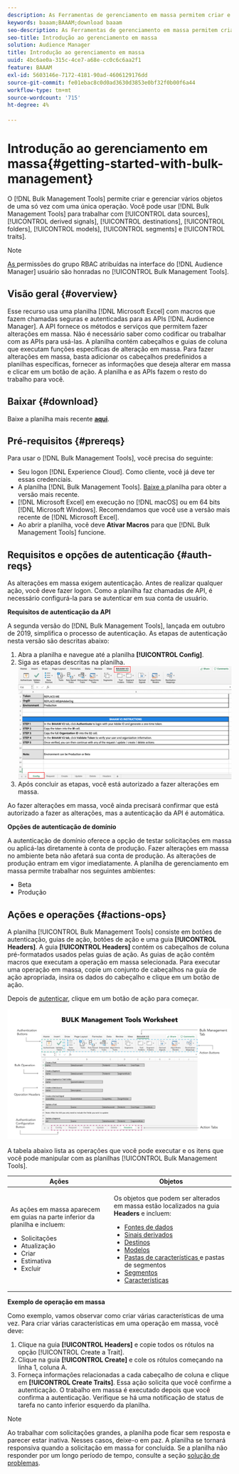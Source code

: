 ```yaml
---
description: As Ferramentas de gerenciamento em massa permitem criar e gerenciar vários objetos de uma só vez com uma única operação. Você pode usar Ferramentas de gerenciamento em massa para trabalhar com fontes de dados, sinais derivados, destinos, pastas, segmentos e características.
keywords: baaam;BAAAM;download baaam
seo-description: As Ferramentas de gerenciamento em massa permitem criar e gerenciar vários objetos de uma só vez com uma única operação. Você pode usar Ferramentas de gerenciamento em massa para trabalhar com fontes de dados, sinais derivados, destinos, pastas, segmentos e características.
seo-title: Introdução ao gerenciamento em massa
solution: Audience Manager
title: Introdução ao gerenciamento em massa
uuid: 4bc6ae0a-315c-4ce7-a68e-cc0c6c6aa2f1
feature: BAAAM
exl-id: 5603146e-7172-4181-90ad-4606129176dd
source-git-commit: fe01ebac8c0d0ad3630d3853e0bf32f0b00f6a44
workflow-type: tm+mt
source-wordcount: '715'
ht-degree: 4%

---
```


# Introdução ao gerenciamento em massa{#getting-started-with-bulk-management}

O [!DNL Bulk Management Tools] permite criar e gerenciar vários objetos de uma só vez com uma única operação. Você pode usar [!DNL Bulk Management Tools] para trabalhar com [!UICONTROL data sources], [!UICONTROL derived signals], [!UICONTROL destinations], [!UICONTROL folders], [!UICONTROL models], [!UICONTROL segments] e [!UICONTROL traits].

<!-- 

c_bulk_start.xml

 -->

>[!NOTE]
>
>[As ](../../features/administration/administration-overview.md) permissões do grupo RBAC atribuídas na interface do  [!DNL Audience Manager] usuário são honradas no  [!UICONTROL Bulk Management Tools].

## Visão geral {#overview}

Esse recurso usa uma planilha [!DNL Microsoft Excel] com macros que fazem chamadas seguras e autenticadas para as APIs [!DNL Audience Manager]. A API fornece os métodos e serviços que permitem fazer alterações em massa. Não é necessário saber como codificar ou trabalhar com as APIs para usá-las. A planilha contém cabeçalhos e guias de coluna que executam funções específicas de alteração em massa. Para fazer alterações em massa, basta adicionar os cabeçalhos predefinidos a planilhas específicas, fornecer as informações que deseja alterar em massa e clicar em um botão de ação. A planilha e as APIs fazem o resto do trabalho para você.

## Baixar {#download}

Baixe a planilha mais recente **[aqui](assets/BAAAM_V2_20200502.xlsm)**.

## Pré-requisitos {#prereqs}

Para usar o [!DNL Bulk Management Tools], você precisa do seguinte:

* Seu logon [!DNL Experience Cloud]. Como cliente, você já deve ter essas credenciais.
* A planilha [!DNL Bulk Management Tools]. [Baixe a ](assets/BAAAM_V2_20200502.xlsm) planilha para obter a versão mais recente.
* [!DNL Microsoft Excel] em execução no  [!DNL macOS] ou em 64 bits  [!DNL Microsoft Windows]. Recomendamos que você use a versão mais recente de [!DNL Microsoft Excel].
* Ao abrir a planilha, você deve **Ativar Macros** para que [!DNL Bulk Management Tools] funcione.

## Requisitos e opções de autenticação {#auth-reqs}

As alterações em massa exigem autenticação. Antes de realizar qualquer ação, você deve fazer logon. Como a planilha faz chamadas de API, é necessário configurá-la para se autenticar em sua conta de usuário.

**Requisitos de autenticação da API**

A segunda versão do [!DNL Bulk Management Tools], lançada em outubro de 2019, simplifica o processo de autenticação. As etapas de autenticação nesta versão são descritas abaixo:

1. Abra a planilha e navegue até a planilha **[!UICONTROL Config]**.
2. Siga as etapas descritas na planilha.
   ![](assets/baaam-authentication.png)
3. Após concluir as etapas, você está autorizado a fazer alterações em massa.

Ao fazer alterações em massa, você ainda precisará confirmar que está autorizado a fazer as alterações, mas a autenticação da API é automática.

**Opções de autenticação de domínio**

A autenticação de domínio oferece a opção de testar solicitações em massa ou aplicá-las diretamente à conta de produção. Fazer alterações em massa no ambiente beta não afetará sua conta de produção. As alterações de produção entram em vigor imediatamente. A planilha de gerenciamento em massa permite trabalhar nos seguintes ambientes:

* Beta 
* Produção

## Ações e operações {#actions-ops}

A planilha [!UICONTROL Bulk Management Tools] consiste em botões de autenticação, guias de ação, botões de ação e uma guia **[!UICONTROL Headers]**. A guia **[!UICONTROL Headers]** contém os cabeçalhos de coluna pré-formatados usados pelas guias de ação. As guias de ação contêm macros que executam a operação em massa selecionada. Para executar uma operação em massa, copie um conjunto de cabeçalhos na guia de ação apropriada, insira os dados do cabeçalho e clique em um botão de ação.

Depois de [autenticar](#auth-reqs), clique em um botão de ação para começar.

![](assets/baaam-worksheet.png)

A tabela abaixo lista as operações que você pode executar e os itens que você pode manipular com as planilhas [!UICONTROL Bulk Management Tools].

<table id="table_B9B3E09B692E42BAA52FB32C18B00709"> 
 <thead> 
  <tr> 
   <th colname="col1" class="entry"> Ações </th> 
   <th colname="col2" class="entry"> Objetos </th> 
  </tr> 
 </thead>
 <tbody> 
  <tr> 
   <td colname="col1"> <p>As ações em massa aparecem em guias na parte inferior da planilha e incluem: </p> <p> 
     <ul id="ul_49F46B9E00C045D29E40258EB7BDCFBB"> 
      <li id="li_193C41EA19EF4D738FBA037D2BF9B05C">Solicitações </li> 
      <li id="li_5BE2E13D839F4958AAA5C01B7EFC5096">Atualização </li> 
      <li id="li_4CCCC739795945DF8C89787F9A67EB88">Criar  </li> 
      <li id="li_C7D36D2BDF0448CEAF3A5EABE41038E8">Estimativa </li> 
      <li id="li_07A3E94326124A3092362D9896EB7732">Excluir </li> 
     </ul> </p> </td> 
   <td colname="col2"> <p>Os objetos que podem ser alterados em massa estão localizados na guia <b><span class="uicontrol"> Headers</span></b> e incluem: </p> <p> 
     <ul id="ul_A7A96F2B1B63430B9A1E1184AC5FA8F2"> 
      <li id="li_E3D9E2E190B04BE685337AC6140C371C"> <a href="../../features/datasources-list-and-settings.md#data-sources-list-and-settings"> Fontes de dados</a> </li> 
      <li id="li_B645385E40684FA28770913EAF18CB2C"> <a href="../../features/derived-signals.md"> Sinais derivados</a> </li> 
      <li id="li_9059F8C4A41A410899BDEFC76D3F5949"> <a href="../../features/destinations/destinations.md">Destinos </a> </li> 
      <li> <a href="../../features/algorithmic-models/understanding-models.md"> Modelos</a> </li> 
      <li id="li_BB5A445150754E53AA38C78461326932"> <a href="../../features/traits/trait-storage.md#trait-storage"> Pastas de características </a> e pastas de segmentos </li> 
      <li id="li_7A27DBF64E0945CF8AE8C96E8C6EDA09"> <a href="../../features/segments/segments-purpose.md">Segmentos </a> </li> 
      <li id="li_A4640A34930040DEA8555EAF0AE2A702"> <a href="../../features/traits/trait-details-page.md">Características </a> </li> 
     </ul> </p> </td> 
  </tr> 
 </tbody> 
</table>

**Exemplo de operação em massa**

Como exemplo, vamos observar como criar várias características de uma vez. Para criar várias características em uma operação em massa, você deve:

1. Clique na guia **[!UICONTROL Headers]** e copie todos os rótulos na opção [!UICONTROL Create a Trait].
2. Clique na guia **[!UICONTROL Create]** e cole os rótulos começando na linha 1, coluna A.
3. Forneça informações relacionadas a cada cabeçalho de coluna e clique em **[!UICONTROL Create Traits]**. Essa ação solicita que você confirme a autenticação. O trabalho em massa é executado depois que você confirma a autenticação. Verifique se há uma notificação de status de tarefa no canto inferior esquerdo da planilha.


>[!NOTE]
>
>Ao trabalhar com solicitações grandes, a planilha pode ficar sem resposta e parecer estar inativa. Nesses casos, deixe-o em paz. A planilha se tornará responsiva quando a solicitação em massa for concluída. Se a planilha não responder por um longo período de tempo, consulte a seção [solução de problemas](../../reference/bulk-management-tools/bulk-troubleshooting.md).
